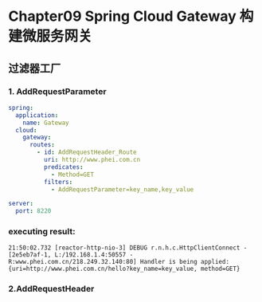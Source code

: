 # Chapter09 Spring Cloud Gateway 构建微服务网关
## 过滤器工厂
### 1. AddRequestParameter
```yaml
spring:
  application:
    name: Gateway
  cloud:
    gateway:
      routes:
        - id: AddRequestHeader_Route
          uri: http://www.phei.com.cn
          predicates:
            - Method=GET
          filters:
            - AddRequestParameter=key_name,key_value

server:
  port: 8220
```
### executing result:
```text
21:50:02.732 [reactor-http-nio-3] DEBUG r.n.h.c.HttpClientConnect - [2e5eb7af-1, L:/192.168.1.4:50557 - R:www.phei.com.cn/218.249.32.140:80] Handler is being applied: {uri=http://www.phei.com.cn/hello?key_name=key_value, method=GET}
```
### 2.AddRequestHeader
